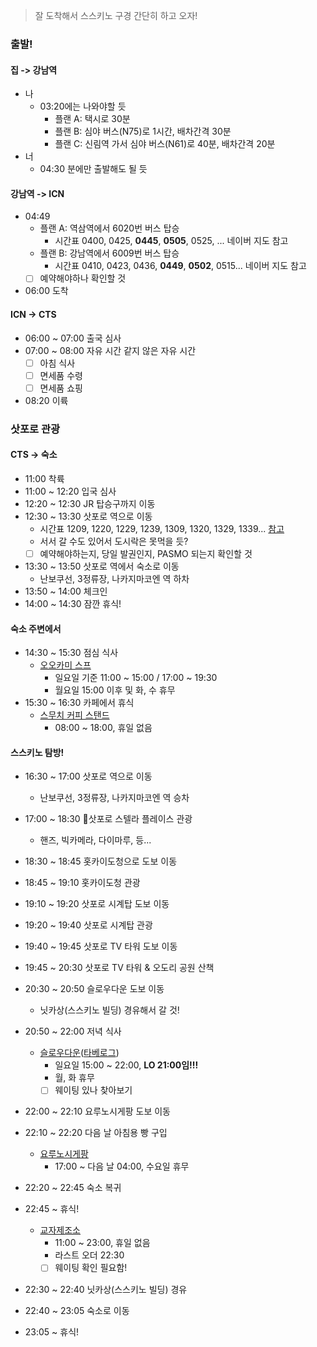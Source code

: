 > 잘 도착해서 스스키노 구경 간단히 하고 오자!
### 출발!
#### 집 -> 강남역
- 나
	- 03:20에는 나와야할 듯
		- 플랜 A: 택시로 30분
		- 플랜 B: 심야 버스(N75)로 1시간, 배차간격 30분
		- 플랜 C: 신림역 가서 심야 버스(N61)로 40분, 배차간격 20분
- 너
	- 04:30 분에만 출발해도 될 듯
#### 강남역 -> ICN
- 04:49 
	- 플랜 A: 역삼역에서 6020번 버스 탑승
		- 시간표 0400, 0425, **0445**, **0505**, 0525, ... 네이버 지도 참고
	- 플랜 B: 강남역에서 6009번 버스 탑승
		- 시간표 0410, 0423, 0436, **0449**, **0502**, 0515... 네이버 지도 참고
	- [ ] 예약해야하나 확인할 것
- 06:00 도착
#### ICN -> CTS
- 06:00 ~ 07:00 출국 심사
- 07:00 ~ 08:00 자유 시간 같지 않은 자유 시간
	- [ ] 아침 식사
	- [ ] 면세품 수령
	- [ ] 면세품 쇼핑
- 08:20 이륙
### 삿포로 관광
#### CTS -> 숙소
- 11:00 착륙
- 11:00 ~ 12:20 입국 심사
- 12:20 ~ 12:30 JR 탑승구까지 이동
- 12:30 ~ 13:30 삿포로 역으로 이동
	- 시간표 1209, 1220, 1229, 1239, 1309, 1320, 1329, 1339... [참고](https://blog.naver.com/lhy0732/223937912667)
	- 서서 갈 수도 있어서 도시락은 못먹을 듯?
	- [ ] 예약해야하는지, 당일 발권인지, PASMO 되는지 확인할 것
- 13:30 ~ 13:50 삿포로 역에서 숙소로 이동
	- 난보쿠선, 3정류장, 나카지마코엔 역 하차
- 13:50 ~ 14:00 체크인
- 14:00 ~ 14:30 잠깐 휴식!
#### 숙소 주변에서
- 14:30 ~ 15:30 점심 식사
	- [오오카미 스프](https://maps.app.goo.gl/imkDLSamENJSjXGu9)
		- 일요일 기준 11:00 ~ 15:00 / 17:00 ~ 19:30
		- 월요일 15:00 이후 및 화, 수 휴무
- 15:30 ~ 16:30 카페에서 휴식
	- [스무치 커피 스탠드](https://maps.app.goo.gl/r92wdpee4oxgw2Cy5)
		- 08:00 ~ 18:00, 휴일 없음
#### 스스키노 탐방!
- 16:30 ~ 17:00 삿포로 역으로 이동
	- 난보쿠선, 3정류장, 나카지마코엔 역 승차
- 17:00 ~ 18:30 삿포로 스텔라 플레이스 관광
	- 핸즈, 빅카메라, 다이마루, 등...
- 18:30 ~ 18:45 홋카이도청으로 도보 이동
- 18:45 ~ 19:10 홋카이도청 관광
- 19:10 ~ 19:20 삿포로 시계탑 도보 이동
- 19:20 ~ 19:40 삿포로 시계탑 관광
- 19:40 ~ 19:45 삿포로 TV 타워 도보 이동
- 19:45 ~ 20:30 삿포로 TV 타워 & 오도리 공원 산책
- 20:30 ~ 20:50 슬로우다운 도보 이동
	- 닛카상(스스키노 빌딩) 경유해서 갈 것!
- 20:50 ~ 22:00 저녁 식사
	- [슬로우다운](https://maps.app.goo.gl/WBHTb7ugj9XirAJk7)([타베로그](https://tabelog.com/hokkaido/A0101/A010103/1055955/table/))
		- 일요일 15:00 ~ 22:00, **LO 21:00임!!!**
		- 월, 화 휴무
		- [ ] 웨이팅 있나 찾아보기
- 22:00 ~ 22:10 요루노시게팡 도보 이동
- 22:10 ~ 22:20 다음 날 아침용 빵 구입
	- [요루노시게팡](https://maps.app.goo.gl/1RMPUezZ7DKSBvXu9)
		- 17:00 ~ 다음 날 04:00, 수요일 휴무
- 22:20 ~ 22:45 숙소 복귀
- 22:45 ~ 휴식!



	- [교자제조소](https://maps.app.goo.gl/WiTPugHr9YdJansu7)
		- 11:00 ~ 23:00, 휴일 없음
		- 라스트 오더 22:30
		- [ ] 웨이팅 확인 필요함!
- 22:30 ~ 22:40 닛카상(스스키노 빌딩) 경유
- 22:40 ~ 23:05 숙소로 이동
- 23:05 ~ 휴식!